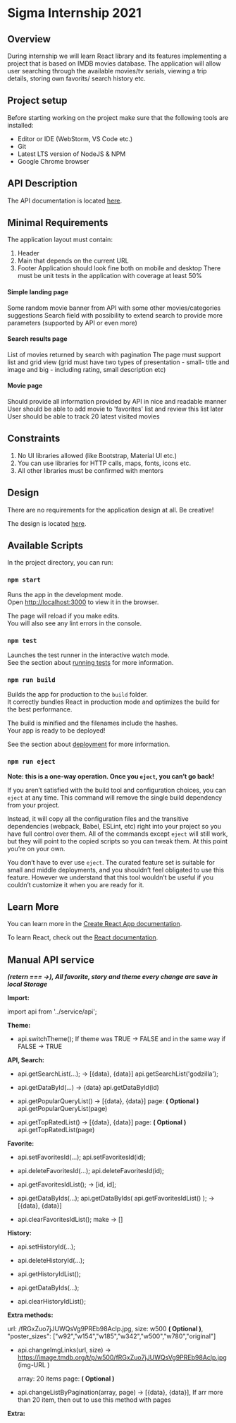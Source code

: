# Sigma Internship 2021

## Overview

During internship we will learn React library and its features implementing a project that is based on IMDB movies database. The application will allow user searching through the available movies/tv serials, viewing a trip details, storing own favorits/ search history etc.

## Project setup

Before starting working on the project make sure that the following tools are installed:
* Editor or IDE (WebStorm, VS Code etc.)
* Git
* Latest LTS version of NodeJS & NPM
* Google Chrome browser

## API Description
The API documentation is located [here](https://www.themoviedb.org/).

## Minimal Requirements
The application layout must contain:
1. Header
2. Main that depends on the current URL
3. Footer
Application should look fine both on mobile and desktop
There must be unit tests in the application with coverage at least 50%

#### Simple landing page
Some random movie banner from API with some other movies/categories suggestions
Search field with possibility to extend search to provide more parameters (supported by API or even more)

#### Search results page
List of movies returned by search with pagination
The page must support list and grid view (grid must have two types of presentation - small- title and image and big - including rating, small description etc)

#### Movie page
Should provide all information provided by API in nice and readable manner
User should be able to add movie to 'favorites' list and review this list later
User should be able to track 20 latest visited movies

## Constraints
1. No UI libraries allowed (like Bootstrap, Material UI etc.)
2. You can use libraries for HTTP calls, maps, fonts, icons etc.
3. All other libraries must be confirmed with mentors

## Design
There are no requirements for the application design at all. Be creative!

The design is located [here](https://www.figma.com/file/GORllsSXkvIKM2FOxBFYAr/Sigma?node-id=20%3A9).

## Available Scripts

In the project directory, you can run:

### `npm start`

Runs the app in the development mode.\
Open [http://localhost:3000](http://localhost:3000) to view it in the browser.

The page will reload if you make edits.\
You will also see any lint errors in the console.

### `npm test`

Launches the test runner in the interactive watch mode.\
See the section about [running tests](https://facebook.github.io/create-react-app/docs/running-tests) for more information.

### `npm run build`

Builds the app for production to the `build` folder.\
It correctly bundles React in production mode and optimizes the build for the best performance.

The build is minified and the filenames include the hashes.\
Your app is ready to be deployed!

See the section about [deployment](https://facebook.github.io/create-react-app/docs/deployment) for more information.

### `npm run eject`

**Note: this is a one-way operation. Once you `eject`, you can’t go back!**

If you aren’t satisfied with the build tool and configuration choices, you can `eject` at any time. This command will remove the single build dependency from your project.

Instead, it will copy all the configuration files and the transitive dependencies (webpack, Babel, ESLint, etc) right into your project so you have full control over them. All of the commands except `eject` will still work, but they will point to the copied scripts so you can tweak them. At this point you’re on your own.

You don’t have to ever use `eject`. The curated feature set is suitable for small and middle deployments, and you shouldn’t feel obligated to use this feature. However we understand that this tool wouldn’t be useful if you couldn’t customize it when you are ready for it.

## Learn More

You can learn more in the [Create React App documentation](https://facebook.github.io/create-react-app/docs/getting-started).

To learn React, check out the [React documentation](https://reactjs.org/).

## Manual API service

***(retern === ->), All favorite, story and theme every change are save in local Storage***	

**Import:**

  import api from '../service/api';
    
**Theme:**

* api.switchTheme(); 		        If theme was TRUE -> FALSE and in the same way if FALSE -> TRUE 

**API, Search:**

* api.getSearchList(...); 		    -> [{data}, {data}] 	api.getSearchList('godzilla');

* api.getDataById(...) 			    -> {data} 				api.getDataById(id) 	

* api.getPopularQueryList()			-> [{data}, {data}] 	page: **( Optional )** api.getPopularQueryList(page)	

* api.getTopRatedList()				-> [{data}, {data}] 	page: **( Optional )** api.getTopRatedList(page)	

**Favorite:**

* api.setFavoritesId(...); 		    api.setFavoritesId(id);
	
* api.deleteFavoritesId(...); 		api.deleteFavoritesId(id); 
	 
* api.getFavoritesIdList(); 		-> [id, id];
	 
* api.getDataByIds(...); 	        api.getDataByIds( api.getFavoritesIdList() ); -> [{data}, {data}]
	
* api.clearFavoritesIdList(); 		make -> []
	 
**History:**

* api.setHistoryId(...);
	
* api.deleteHistoryId(...);
	 
* api.getHistoryIdList();
	 
* api.getDataByIds(...); 
	
* api.clearHistoryIdList();

**Extra methods:**

  url: /fRGxZuo7jJUWQsVg9PREb98Aclp.jpg, 
  size: w500 **( Optional )**, "poster_sizes": ["w92","w154","w185","w342","w500","w780","original"]

* api.changeImgLinks(url, size)           ->  https://image.tmdb.org/t/p/w500/fRGxZuo7jJUWQsVg9PREb98Aclp.jpg (img-URL )

  array: 20 items
  page: **( Optional )**

* api.changeListByPagination(array, page) -> [{data}, {data}], If arr more than 20 item, then out to use this method with pages
	
**Extra:**



